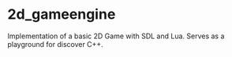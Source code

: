 # 2d_gameengine
Implementation of a basic 2D Game with SDL and Lua. Serves as a playground for discover C++.
